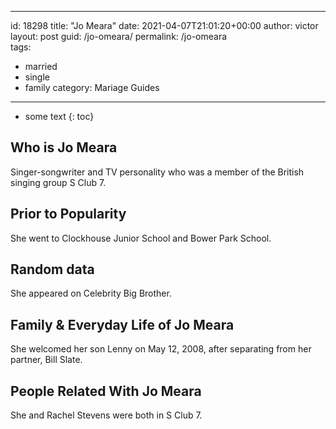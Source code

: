  ---
id: 18298
title: "Jo Meara"
date: 2021-04-07T21:01:20+00:00
author: victor
layout: post
guid: /jo-omeara/
permalink: /jo-omeara  
tags:
  - married
  - single
  - family
category: Mariage Guides
---

* some text
{: toc}

## Who is Jo Meara

Singer-songwriter and TV personality who was a member of the British singing group S Club 7.

## Prior to Popularity

She went to Clockhouse Junior School and Bower Park School.

## Random data

She appeared on Celebrity Big Brother.

## Family & Everyday Life of Jo Meara

She welcomed her son Lenny on May 12, 2008, after separating from her partner, Bill Slate.

## People Related With Jo Meara

She and Rachel Stevens were both in S Club 7.
 